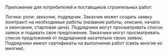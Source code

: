 
Приложение для потребителей и поставщиков строительных работ.

Логика: роли: заказчик, подрядчик. Заказчик может создать заявку (контракт) на необходимые работы (название работы, описане, начало и окончание, стартовая цена).
Подрядчики могут просматривать список заявок и подавать свое предложение.
Заказчики могут просматривать список предложений от подрядчиков касательно своих заявок.
Подрядчики имеют сертификаты на выполнение работ (связь многие ко многим).